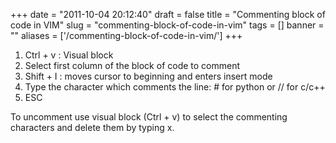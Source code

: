 
+++
date = "2011-10-04 20:12:40"
draft = false
title = "Commenting block of code in VIM"
slug = "commenting-block-of-code-in-vim"
tags = []
banner = ""
aliases = ['/commenting-block-of-code-in-vim/']
+++

<ol><li>Ctrl + v : Visual block</li>
<li>Select first column of the block of code to comment</li>
<li>Shift + I : moves cursor to beginning and enters insert mode</li>
<li>Type the character which comments the line: # for python or // for c/c++</li>
<li>ESC</li>
</ol><p>To uncomment use visual block (Ctrl + v) to select the commenting characters and delete them by typing x.</p>

